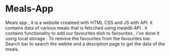 # Meals-App
Meals app , it is a website createed with HTML CSS and JS with API. it contains data of various meals that is fetcched using mealdb API . it contains functionality to add our favourites dish to favourites , i've done it using local storage . To remove the favourites from the favourites bar. Search bar to search the webite and a desciption page to get the data of the meals.

